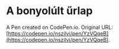 # A bonyolúlt űrlap

A Pen created on CodePen.io. Original URL: [https://codepen.io/nszilvi/pen/YzVQqeB](https://codepen.io/nszilvi/pen/YzVQqeB).


